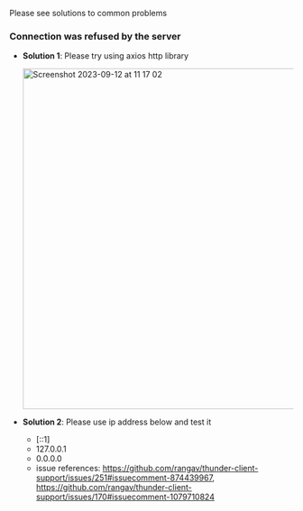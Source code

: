Please see solutions to common problems

### Connection was refused by the server

- **Solution 1**: Please try using axios http library

  <img width="605" alt="Screenshot 2023-09-12 at 11 17 02" src="https://github.com/rangav/thunder-client-support/assets/8637550/055e9f4a-686d-4a26-b068-b0fb4f031a4d">


- **Solution 2**: Please use ip address below and test it

    - [::1]
    - 127.0.0.1
    - 0.0.0.0
    - issue references: https://github.com/rangav/thunder-client-support/issues/251#issuecomment-874439967, https://github.com/rangav/thunder-client-support/issues/170#issuecomment-1079710824
